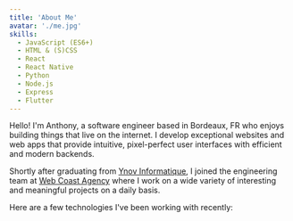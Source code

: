 ```yaml
---
title: 'About Me'
avatar: './me.jpg'
skills:
  - JavaScript (ES6+)
  - HTML & (S)CSS
  - React
  - React Native
  - Python
  - Node.js
  - Express
  - Flutter
---
```


Hello! I'm Anthony, a software engineer based in Bordeaux, FR who enjoys building things that live on the internet. I develop exceptional websites and web apps that provide intuitive, pixel-perfect user interfaces with efficient and modern backends.

Shortly after graduating from [Ynov Informatique](https://ynov.com/), I joined the engineering team at [Web Coast Agency](https://webcoastagency.com/) where I work on a wide variety of interesting and meaningful projects on a daily basis.

Here are a few technologies I've been working with recently:
